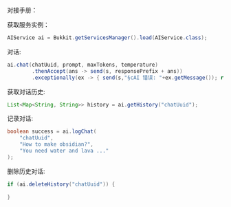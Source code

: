 对接手册：

获取服务实例：

```java
AIService ai = Bukkit.getServicesManager().load(AIService.class);
```

对话:
```java
ai.chat(chatUuid, prompt, maxTokens, temperature)
        .thenAccept(ans -> send(s, responsePrefix + ans))
        .exceptionally(ex -> { send(s,"§cAI 错误: "+ex.getMessage()); return null; });
```

获取对话历史:
```java
List<Map<String, String>> history = ai.getHistory("chatUuid");
```

记录对话:
```java
boolean success = ai.logChat(
    "chatUuid",
    "How to make obsidian?", 
    "You need water and lava ..."
);
```

删除历史对话:
```java
if (ai.deleteHistory("chatUuid")) {
    
}
```
